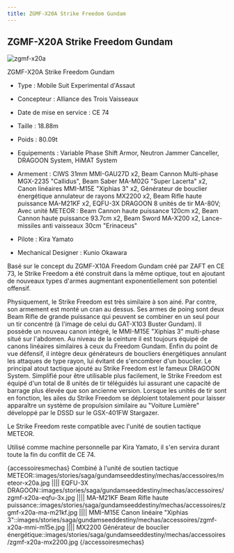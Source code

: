 ```yaml
---
title: ZGMF-X20A Strike Freedom Gundam
---
```


ZGMF-X20A Strike Freedom Gundam
-------------------------------


![zgmf-x20a](/images/stories/saga/gundamseeddestiny/mechas/3vaisseaux/zgmf-x20a.png)


ZGMF-X20A Strike Freedom Gundam 
  
- Type : Mobile Suit Experimental d'Assaut
  
- Concepteur : Alliance des Trois Vaisseaux
  
- Date de mise en service : CE 74
  
- Taille : 18.88m
  
- Poids : 80.09t
  
- Equipements : Variable Phase Shift Armor, Neutron Jammer Canceller, DRAGOON System, HiMAT System
  
- Armement : CIWS 31mm MMI-GAU27D x2, Beam Cannon Multi-phase MGX-2235 "Callidus", Beam Saber MA-M02G "Super Lacerta" x2, Canon linéaires MMI-M15E "Xiphias 3" x2, Générateur de bouclier énergétique annulateur de rayons MX2200 x2, Beam Rifle haute puissance MA-M21KF x2, EQFU-3X DRAGOON 8 unités de tir MA-80V; Avec unité METEOR : Beam Cannon haute puissance 120cm x2, Beam Cannon haute puissance 93.7cm x2, Beam Sword MA-X200 x2, Lance-missiles anti vaisseaux 30cm "Erinaceus"
  
- Pilote : Kira Yamato
  
- Mechanical Designer : Kunio Okawara



Basé sur le concept du ZGMF-X10A Freedom Gundam créé par ZAFT en CE 73, le Strike Freedom a été construit dans la même optique, tout en ajoutant de nouveaux types d'armes augmentant exponentiellement son potentiel offensif.   
  
Physiquement, le Strike Freedom est très similaire à son ainé. Par contre, son armement est monté un cran au dessus. Ses armes de poing sont deux Beam Rifle de grande puissance qui peuvent se combiner en un seul pour un tir concentré (à l'image de celui du GAT-X103 Buster Gundam). Il possède un nouveau canon intégré, le MMI-M15E "Xiphias 3" multi-phase situé sur l'abdomen. Au niveau de la ceinture il est toujours équipé de canons linéaires similaires à ceux du Freedom Gundam. Enfin du point de vue défensif, il intègre deux générateurs de boucliers énergétiques annulant les attaques de type rayon, lui évitant de s'encombrer d'un bouclier. Le principal atout tactique ajouté au Strike Freedom est le fameux DRAGOON System. Simplifié pour être utilisable plus facilement, le Strike Freedom est équipé d'un total de 8 unités de tir téléguidés lui assurant une capacité de barrage plus élevée que son ancienne version. Lorsque les unités de tir sont en fonction, les ailes du Strike Freedom se déploient totalement pour laisser apparaître un système de propulsion similaire au "Voiture Lumière" développé par le DSSD sur le GSX-401FW Stargazer.   
  
Le Strike Freedom reste compatible avec l'unité de soutien tactique METEOR.   
  
Utilisé comme machine personnelle par Kira Yamato, il s'en servira durant toute la fin du conflit de CE 74.



{accessoiresmechas}
Combiné à l'unité de soutien tactique METEOR::images/stories/saga/gundamseeddestiny/mechas/accessoires/meteor-x20a.jpg
||||
EQFU-3X DRAGOON::images/stories/saga/gundamseeddestiny/mechas/accessoires/zgmf-x20a-eqfu-3x.jpg
||||
MA-M21KF Beam Rifle haute puissance::images/stories/saga/gundamseeddestiny/mechas/accessoires/zgmf-x20a-ma-m21kf.jpg
||||
MMI-M15E Canon linéaire "Xiphias 3"::images/stories/saga/gundamseeddestiny/mechas/accessoires/zgmf-x20a-mmi-m15e.jpg
||||
MX2200 Générateur de bouclier énergétique::images/stories/saga/gundamseeddestiny/mechas/accessoires/zgmf-x20a-mx2200.jpg
{/accessoiresmechas}
